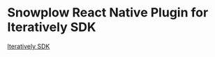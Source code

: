 # Snowplow React Native Plugin for Iteratively SDK

[Iteratively SDK](https://github.com/iterativelyhq/itly-sdk/blob/master/README.md)

